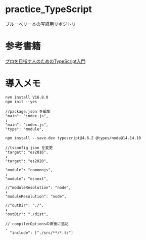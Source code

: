 # practice_TypeScript
ブルーベリー本の写経用リポジトリ
# 参考書籍
[プロを目指す人のためのTypeScript入門](https://gihyo.jp/book/2022/978-4-297-12747-3)
# 導入メモ
```
nvm install V16.8.0
npm init --yes

//package.json を編集
"main": "index.js",
↓
"main": "index.js",
"type": "module",

npm install --save-dev typescript@4.6.2 @types/node@14.14.10

//tsconfig.json を変更
"target": "es2016", 
↓
"target": "es2020",

"module": "commonjs",
↓
"module": "esnext",

//"moduleResolution": "node",
↓
"moduleResolution": "node",

//"outDir": "./",
↓
"outDir": "./dist",

// compilerOptionsの直後に追記
,
  "include": ["./src/**/*.ts"]
```
